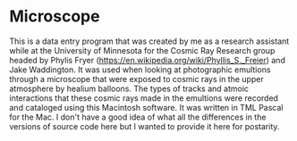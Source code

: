 # Microscope
This is a data entry program that was created by me as a research assistant while at the University of Minnesota for the Cosmic Ray Research group headed by Phylis Fryer (https://en.wikipedia.org/wiki/Phyllis_S._Freier) and Jake Waddington. It was used when looking at photographic emultions through a microscope that were exposed to cosmic rays in the upper atmosphere by healium balloons. The types of tracks and atmoic interactions that these cosmic rays made in the emultions were recorded and cataloged using this Macintosh software. It was written in TML Pascal for the Mac. I don't have a good idea of what all the differences in the versions of source code here but I wanted to provide it here for postarity.

